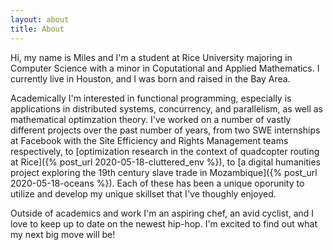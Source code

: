```yaml
---
layout: about
title: About
---
```



Hi, my name is Miles and I'm a student at Rice University majoring in Computer Science with a minor in Coputational and Applied Mathematics.
I currently live in Houston, and I was born and raised in the Bay Area.

Academically I'm interested in functional programming, especially is applications in distributed systems, concurrency, and parallelism, as well as mathematical optimzation theory.
I've worked on a number of vastly different projects over the past number of years, from two SWE internships at Facebook with the Site Efficiency and Rights Management teams respectively, to [optimization research in the context of quadcopter routing at Rice]({% post_url 2020-05-18-cluttered_env %}), to [a digital humanities project exploring the 19th century slave trade in Mozambique]({% post_url 2020-05-18-oceans %}).
Each of these has been a unique oporunity to utilize and develop my unique skillset that I've thoughly enjoyed.

Outside of academics and work I'm an aspiring chef, an avid cyclist, and I love to keep up to date on the newest hip-hop.
I'm excited to find out what my next big move will be!